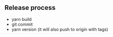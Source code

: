 ## Release process
 - yarn build
 - git commit
 - yarn version (it will also push to origin with tags)